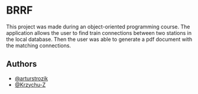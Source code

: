 # BRRF

This project was made during an object-oriented programming course. The application allows the user to find train connections between two stations in the local database. Then the user was able to generate a pdf document with the matching connections.

## Authors

- [@arturstrozik](https://github.com/arturstrozik)
- [@Krzychu-Z](https://github.com/Krzychu-Z)
